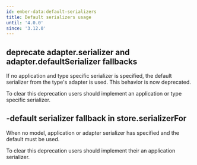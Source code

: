 ```yaml
---
id: ember-data:default-serializers
title: Default serializers usage
until: '4.0.0'
since: '3.12.0'
---
```

## deprecate adapter.serializer and adapter.defaultSerializer fallbacks
If no application and type specific serializer is specified, the default serializer from the type's adapter is used. This behavior is now deprecated.

To clear this deprecation users should implement an application or type specific serializer.

## -default serializer fallback in store.serializerFor
When no model, application or adapter serializer has specified and the default must be used.

To clear this deprecation users should implement their an application serializer.

